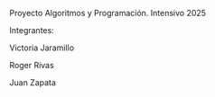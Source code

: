 Proyecto Algoritmos y Programación.
Intensivo 2025

Integrantes:

Victoria Jaramillo

Roger Rivas

Juan Zapata

